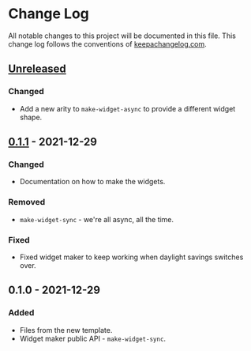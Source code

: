 # Change Log
All notable changes to this project will be documented in this file. This change log follows the conventions of [keepachangelog.com](http://keepachangelog.com/).

## [Unreleased]
### Changed
- Add a new arity to `make-widget-async` to provide a different widget shape.

## [0.1.1] - 2021-12-29
### Changed
- Documentation on how to make the widgets.

### Removed
- `make-widget-sync` - we're all async, all the time.

### Fixed
- Fixed widget maker to keep working when daylight savings switches over.

## 0.1.0 - 2021-12-29
### Added
- Files from the new template.
- Widget maker public API - `make-widget-sync`.

[Unreleased]: https://sourcehost.site/your-name/cheffy/compare/0.1.1...HEAD
[0.1.1]: https://sourcehost.site/your-name/cheffy/compare/0.1.0...0.1.1

